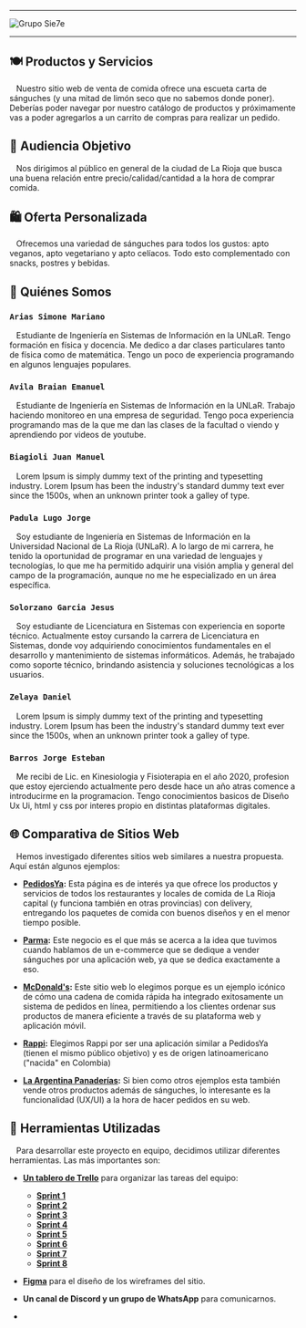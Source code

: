 ***

![Grupo Sie7e](https://i.ibb.co/vVHKNpv/logoG7.png)

***

## &#x1F37D; Productos y Servicios

&nbsp;&nbsp;&nbsp;Nuestro sitio web de venta de comida ofrece una escueta carta de sánguches (y una mitad de limón seco que no sabemos donde poner). Deberías poder navegar por nuestro catálogo de productos y próximamente vas a poder agregarlos a un carrito de compras para realizar un pedido. 



## &#x1F3AF; Audiencia Objetivo

&nbsp;&nbsp;&nbsp;Nos dirigimos al público en general de la ciudad de La Rioja que busca una buena relación entre precio/calidad/cantidad a la hora de comprar comida.



## &#x1F6CD; Oferta Personalizada

&nbsp;&nbsp;&nbsp;Ofrecemos una variedad de sánguches para todos los gustos: apto veganos, apto vegetariano y apto celíacos. Todo esto complementado con snacks, postres y bebidas. 



## &#x1F465; Quiénes Somos

### `Arias Simone Mariano`
&nbsp;&nbsp;&nbsp;Estudiante de Ingeniería en Sistemas de Información en la UNLaR. Tengo formación en física y docencia. Me dedico a dar clases particulares tanto de física como de matemática. Tengo un poco de experiencia programando en algunos lenguajes populares.

### `Avila Braian Emanuel`
&nbsp;&nbsp;&nbsp;Estudiante de Ingeniería en Sistemas de Información en la UNLaR. Trabajo haciendo monitoreo en una empresa de seguridad. Tengo poca experiencia programando mas de la que me dan las clases de la facultad o viendo y aprendiendo por videos de youtube.

### `Biagioli Juan Manuel`
&nbsp;&nbsp;&nbsp;Lorem Ipsum is simply dummy text of the printing and typesetting industry. Lorem Ipsum has been the industry's standard dummy text ever since the 1500s, when an unknown printer took a galley of type.

### `Padula Lugo Jorge`
&nbsp;&nbsp;&nbsp;Soy estudiante de Ingeniería en Sistemas de Información en la Universidad Nacional de La Rioja (UNLaR). A lo largo de mi carrera, he tenido la oportunidad de programar en una variedad de lenguajes y tecnologías, lo que me ha permitido adquirir una visión amplia y general del campo de la programación, aunque no me he especializado en un área específica.

### `Solorzano Garcia Jesus`
&nbsp;&nbsp;&nbsp;Soy estudiante de Licenciatura en Sistemas con experiencia en soporte técnico. Actualmente estoy cursando la carrera de Licenciatura en Sistemas, donde voy adquiriendo conocimientos fundamentales en el desarrollo y mantenimiento de sistemas informáticos. Además, he trabajado como soporte técnico, brindando asistencia y soluciones tecnológicas a los usuarios.

### `Zelaya Daniel`
&nbsp;&nbsp;&nbsp;Lorem Ipsum is simply dummy text of the printing and typesetting industry. Lorem Ipsum has been the industry's standard dummy text ever since the 1500s, when an unknown printer took a galley of type.

### `Barros Jorge Esteban`
&nbsp;&nbsp;&nbsp;Me recibi de Lic. en Kinesiologia y Fisioterapia en el año 2020, profesion que estoy ejerciendo actualmente pero desde hace un año atras comence a introducirme en la programacion. Tengo conocimientos basicos de Diseño Ux Ui, html y css por interes propio en distintas plataformas digitales.



## &#x1F310; Comparativa de Sitios Web

&nbsp;&nbsp;&nbsp;Hemos investigado diferentes sitios web similares a nuestra propuesta. Aquí están algunos ejemplos:

- **[PedidosYa](https://www.pedidosya.com/):** Esta página es de interés ya que ofrece los productos y servicios de todos los restaurantes y locales de comida de La Rioja capital (y funciona también en otras provincias) con delivery, entregando los paquetes de comida con buenos diseños y en el menor tiempo posible.
  
- **[Parma](https://pedix.app/parmavelezsarsfield/):** Este negocio es el que más se acerca a la idea que tuvimos cuando hablamos de un e-commerce que se dedique a vender sánguches por una aplicación web, ya que se dedica exactamente a eso.
  
- **[McDonald's](https://www.mcdonalds.com.ar/pedidos):** Este sitio web lo elegimos porque es un ejemplo icónico de cómo una cadena de comida rápida ha integrado exitosamente un sistema de pedidos en línea, permitiendo a los clientes ordenar sus productos de manera eficiente a través de su plataforma web y aplicación móvil.
  
- **[Rappi](https://www.rappi.com.ar/restaurantes/category/sandwiches):** Elegimos Rappi por ser una aplicación similar a PedidosYa (tienen el mismo público objetivo) y es de origen latinoamericano ("nacida" en Colombia)
  
- **[La Argentina Panaderías](https://www.clargentina.com.ar/):** Si bien como otros ejemplos esta también vende otros productos además de sánguches, lo interesante es la funcionalidad (UX/UI) a la hora de hacer pedidos en su web.



## &#x1F527; Herramientas Utilizadas

&nbsp;&nbsp;&nbsp;Para desarrollar este proyecto en equipo, decidimos utilizar diferentes herramientas. Las más importantes son:

- **[Un tablero de Trello](https://trello.com/invite/grupo7fraterno/ATTI11a8b99dfb6d72a884e7e984e224c261229A6DF9)** para organizar las tareas del equipo:
    + **[Sprint 1](https://trello.com/invite/b/66566e2e551f321902bd72b9/ATTI55e5693fe2e48b6449e2337919c95b5703F77733/sprint-1)**
    + **[Sprint 2](https://trello.com/invite/b/6669165a4809d65b5f8b5e7b/ATTIc81322b8c191828158beda89b6a3dd480747B988/sprint-2)**
    + **[Sprint 3](https://trello.com/invite/b/6687439ce90482975cade29c/ATTI8ad042de4862568eea55b979f9e900744D7D78EB/sprint-3)**
    + **[Sprint 4](https://trello.com/invite/b/66a2cfd6ce2e45c7592bc826/ATTI78ad0047bf0792107e5ed68508b881d7DF9DB0F3/sprint-4)**
    + **[Sprint 5](https://trello.com/invite/b/66b3959d46dfa8dce1679b54/ATTI8d57ff90f06caf3fb253c509a98925d1F0991419/sprint-5)**
    + **[Sprint 6](https://trello.com/invite/b/66d0fef956084690f599c380/ATTIccd53d16c51e790bcc8fd3dee1f7d40a49B53B84/sprint-6)**
    + **[Sprint 7](https://trello.com/invite/b/66df8c6c3c38b01ff0078928/ATTI8eb26eda8431b0297d2823504201adc70EDEBF1A/sprint-7)**
    + **[Sprint 8](https://trello.com/invite/b/66df8c85df215954c31c9208/ATTIdb78cc3c4b09c3964a12d4b146aad85088BBEB88/sprint-8)**

- **[Figma](https://www.figma.com/team_invite/redeem/Brz2yNVsUCI4XHMNDppA7V)** para el diseño de los wireframes del sitio.

- **Un canal de Discord y un grupo de WhatsApp** para comunicarnos.
- 
